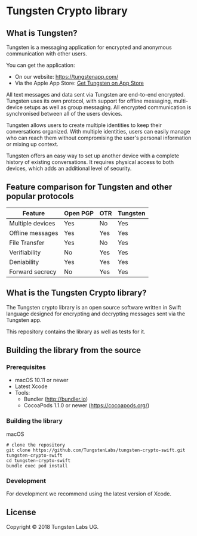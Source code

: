 # Tungsten Crypto library #

## What is Tungsten? ##

Tungsten is a messaging application for encrypted and anonymous communication with other users.

You can get the application:

* On our website: [ https://tungstenapp.com/ ](https://tungstenapp.com/)
* Via the Apple App Store: [ Get Tungsten on App Store ](https://itunes.apple.com/app/tungsten-secure-messenger/id1157017593)

All text messages and data sent via Tungsten are end-to-end encrypted. Tungsten uses its own protocol, with support for offline messaging, multi-device setups as well as group messaging. All encrypted communication is synchronised between all of the users devices.

Tungsten allows users to create multiple identities to keep their conversations organized. With multiple identities, users can easily manage who can reach them without compromising the user's personal information or mixing up context.

Tungsten offers an easy way to set up another device with a complete history of existing conversations. It requires physical access to both devices, which adds an additional level of security.

## Feature comparison for Tungsten and other popular protocols ##
 
| Feature          | Open PGP  | OTR  |  Tungsten |
| ---------------- | --------- | ---- | --------- |
| Multiple devices | Yes       | No   | Yes       |
| Offline messages | Yes       | Yes  | Yes       |
| File Transfer    | Yes       | No   | Yes       |
| Verifiability    | No        | Yes  | Yes       |
| Deniability      | Yes       | Yes  | Yes       |
| Forward secrecy  | No        | Yes  | Yes       |

## What is the Tungsten Crypto library? ##

The Tungsten crypto library is an open source software written in Swift language designed for encrypting and decrypting messages sent via the Tungsten app.

This repository contains the library as well as tests for it.

## Building the library from the source ##

### Prerequisites ###

* macOS 10.11 or newer
* Latest Xcode
* Tools:
  * Bundler (http://bundler.io)
  * CocoaPods 1.1.0 or newer (https://cocoapods.org/)

### Building the library ###

macOS
```
# clone the repository
git clone https://github.com/TungstenLabs/tungsten-crypto-swift.git tungsten-crypto-swift
cd tungsten-crypto-swift
bundle exec pod install
```

### Development ###

For development we recommend using the latest version of Xcode.

## License

Copyright © 2018 Tungsten Labs UG.
